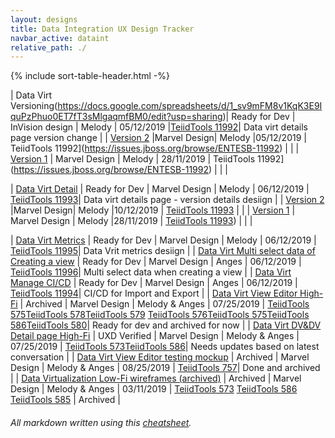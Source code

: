 ```yaml
---
layout: designs
title: Data Integration UX Design Tracker
navbar_active: dataint
relative_path: ./
---
```


{% include sort-table-header.html -%}

| Data Virt Versioning(https://docs.google.com/spreadsheets/d/1_sv9mFM8v1KqK3E9IquPzPhuo0ET7fT3sMlgaqmfBM0/edit?usp=sharing)| Ready for Dev  | InVision design | Melody | 05/12/2019  |[TeiidTools 11992](https://issues.jboss.org/browse/ENTESB-11992)| Data virt details page version change |
| [Version 2](https://docs.google.com/spreadsheets/d/1_sv9mFM8v1KqK3E9IquPzPhuo0ET7fT3sMlgaqmfBM0/edit?usp=sharing) |Marvel Design| Melody |05/12/2019 | TeiidTools 11992](https://issues.jboss.org/browse/ENTESB-11992) |  |
| [Version 1](https://docs.google.com/spreadsheets/d/1_sv9mFM8v1KqK3E9IquPzPhuo0ET7fT3sMlgaqmfBM0/edit?usp=sharing) | Marvel Design | Melody | 28/11/2019 | TeiidTools 11992](https://issues.jboss.org/browse/ENTESB-11992) |  | |

| [Data Virt Detail](https://docs.google.com/spreadsheets/d/1_sv9mFM8v1KqK3E9IquPzPhuo0ET7fT3sMlgaqmfBM0/edit?usp=sharing) | Ready for Dev | Marvel Design | Melody | 06/12/2019  | [TeiidTools 11993](https://issues.jboss.org/browse/ENTESB-11993)| Data virt details page - version details desiign |
| [Version 2](https://docs.google.com/spreadsheets/d/1_sv9mFM8v1KqK3E9IquPzPhuo0ET7fT3sMlgaqmfBM0/edit?usp=sharing) |Marvel Design| Melody |10/12/2019 | [TeiidTools 11993](https://issues.jboss.org/browse/ENTESB-11993) |  |
| [Version 1](https://docs.google.com/spreadsheets/d/1_sv9mFM8v1KqK3E9IquPzPhuo0ET7fT3sMlgaqmfBM0/edit?usp=sharing) | Marvel Design | Melody |28/11/2019 | [TeiidTools 11993](https://issues.jboss.org/browse/ENTESB-11993)) |  | |

| [Data Virt Metrics](https://docs.google.com/spreadsheets/d/1_sv9mFM8v1KqK3E9IquPzPhuo0ET7fT3sMlgaqmfBM0/edit?usp=sharing) | Ready for Dev | Marvel Design | Melody | 06/12/2019 | [TeiidTools 11995](https://issues.jboss.org/browse/ENTESB-11995)| Data Vrit metrics desiign |
| [Data Virt Multi select data of Creating a view](https://docs.google.com/spreadsheets/d/1_sv9mFM8v1KqK3E9IquPzPhuo0ET7fT3sMlgaqmfBM0/edit?usp=sharing) | Ready for Dev | Marvel Design | Anges | 06/12/2019  | [TeiidTools 11996](https://issues.jboss.org/browse/ENTESB-11996)| Multi select data when creating a view |
| [Data Virt Manage CI/CD](https://docs.google.com/spreadsheets/d/1_sv9mFM8v1KqK3E9IquPzPhuo0ET7fT3sMlgaqmfBM0/edit?usp=sharing) | Ready for Dev | Marvel Design | Anges | 06/12/2019  | [TeiidTools 11994](https://issues.jboss.org/browse/ENTESB-11994)| CI/CD for Import and Export |
| [Data Virt View Editor High-Fi](https://docs.google.com/spreadsheets/d/1_sv9mFM8v1KqK3E9IquPzPhuo0ET7fT3sMlgaqmfBM0/edit?usp=sharing) | Archived | Marvel Design | Melody & Anges | 07/25/2019  | [TeiidTools 575](https://issues.jboss.org/browse/TEIIDTOOLS-585)[TeiidTools 578](https://issues.jboss.org/browse/TEIIDTOOLS-578)[TeiidTools 579](https://issues.jboss.org/browse/TEIIDTOOLS-579) [TeiidTools 576](https://issues.jboss.org/browse/TEIIDTOOLS-576)[TeiidTools 575](https://issues.jboss.org/browse/TEIIDTOOLS-575)[TeiidTools 586](https://issues.jboss.org/browse/TEIIDTOOLS-586)[TeiidTools 580](https://issues.jboss.org/browse/TEIIDTOOLS-580)| Ready for dev and archived for now |
| [Data Virt DV&DV Detail page High-Fi](https://docs.google.com/spreadsheets/d/1_sv9mFM8v1KqK3E9IquPzPhuo0ET7fT3sMlgaqmfBM0/edit?usp=sharing) | UXD Verified | Marvel Design | Melody & Anges | 07/25/2019  | [TeiidTools 573](https://issues.jboss.org/browse/TEIIDTOOLS-573)[TeiidTools 586](https://issues.jboss.org/browse/TEIIDTOOLS-586)| Needs updates based on latest conversation |
| [Data Virt View Editor testing mockup](https://docs.google.com/spreadsheets/d/1_sv9mFM8v1KqK3E9IquPzPhuo0ET7fT3sMlgaqmfBM0/edit?usp=sharing) | Archived | Marvel Design | Melody & Anges | 08/25/2019  | [TeiidTools 757](https://issues.jboss.org/browse/TEIIDTOOLS-757)| Done and archived |
| [Data Virtualization Low-Fi wireframes (archived)](https://docs.google.com/spreadsheets/d/1_sv9mFM8v1KqK3E9IquPzPhuo0ET7fT3sMlgaqmfBM0/edit?usp=sharing) | Archived | Marvel Design | Melody & Anges | 03/11/2019  | [TeiidTools 573](https://issues.jboss.org/browse/TEIIDTOOLS-573) [TeiidTools 586](https://issues.jboss.org/browse/TEIIDTOOLS-586) [TeiidTools 585](https://issues.jboss.org/browse/TEIIDTOOLS-585) | Archived |



###### All markdown written using this [cheatsheet](https://github.com/adam-p/markdown-here/wiki/Markdown-Cheatsheet).
